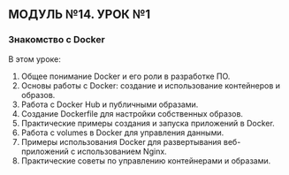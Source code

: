 ## МОДУЛЬ №14. УРОК №1
### Знакомство с Docker

В этом уроке:
1. Общее понимание Docker и его роли в разработке ПО.
2. Основы работы с Docker: создание и использование контейнеров и образов.
3. Работа с Docker Hub и публичными образами.
4. Создание Dockerfile для настройки собственных образов.
5. Практические примеры создания и запуска приложений в Docker.
6. Работа с volumes в Docker для управления данными.
7. Примеры использования Docker для развертывания веб-приложений с использованием Nginx.
8. Практические советы по управлению контейнерами и образами.


